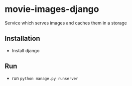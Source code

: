 # movie-images-django
Service which serves images and caches them in a storage

## Installation
- Install django

## Run
- run `python manage.py runserver`
